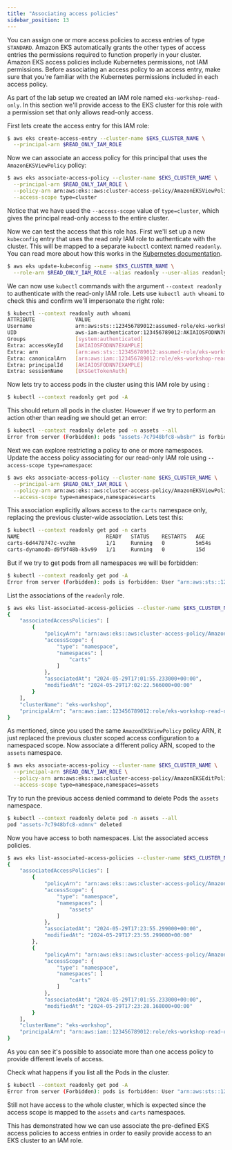 ```yaml
---
title: "Associating access policies"
sidebar_position: 13
---
```


You can assign one or more access policies to access entries of type `STANDARD`. Amazon EKS automatically grants the other types of access entries the permissions required to function properly in your cluster. Amazon EKS access policies include Kubernetes permissions, not IAM permissions. Before associating an access policy to an access entry, make sure that you're familiar with the Kubernetes permissions included in each access policy.

As part of the lab setup we created an IAM role named `eks-workshop-read-only`. In this section we'll provide access to the EKS cluster for this role with a permission set that only allows read-only access.

First lets create the access entry for this IAM role:

```bash
$ aws eks create-access-entry --cluster-name $EKS_CLUSTER_NAME \
  --principal-arn $READ_ONLY_IAM_ROLE
```

Now we can associate an access policy for this principal that uses the `AmazonEKSViewPolicy` policy:

```bash wait=10
$ aws eks associate-access-policy --cluster-name $EKS_CLUSTER_NAME \
  --principal-arn $READ_ONLY_IAM_ROLE \
  --policy-arn arn:aws:eks::aws:cluster-access-policy/AmazonEKSViewPolicy \
  --access-scope type=cluster
```

Notice that we have used the `--access-scope` value of `type=cluster`, which gives the principal read-only access to the entire cluster.

Now we can test the access that this role has. First we'll set up a new `kubeconfig` entry that uses the read only IAM role to authenticate with the cluster. This will be mapped to a separate `kubectl` context named `readonly`. You can read more about how this works in the [Kubernetes documentation](https://kubernetes.io/docs/tasks/access-application-cluster/configure-access-multiple-clusters/).

```bash
$ aws eks update-kubeconfig --name $EKS_CLUSTER_NAME \
  --role-arn $READ_ONLY_IAM_ROLE --alias readonly --user-alias readonly
```

We can now use `kubectl` commands with the argument `--context readonly` to authenticate with the read-only IAM role. Lets use `kubectl auth whoami` to check this and confirm we'll impersonate the right role:

```bash
$ kubectl --context readonly auth whoami
ATTRIBUTE             VALUE
Username              arn:aws:sts::123456789012:assumed-role/eks-workshop-read-only/EKSGetTokenAuth
UID                   aws-iam-authenticator:123456789012:AKIAIOSFODNN7EXAMPLE
Groups                [system:authenticated]
Extra: accessKeyId    [AKIAIOSFODNN7EXAMPLE]
Extra: arn            [arn:aws:sts::123456789012:assumed-role/eks-workshop-read-only/EKSGetTokenAuth]
Extra: canonicalArn   [arn:aws:iam::123456789012:role/eks-workshop-read-only]
Extra: principalId    [AKIAIOSFODNN7EXAMPLE]
Extra: sessionName    [EKSGetTokenAuth]
```

Now lets try to access pods in the cluster using this IAM role by using :

```bash
$ kubectl --context readonly get pod -A
```

This should return all pods in the cluster. However if we try to perform an action other than reading we should get an error:

```bash expectError=true
$ kubectl --context readonly delete pod -n assets --all
Error from server (Forbidden): pods "assets-7c7948bfc8-wbsbr" is forbidden: User "arn:aws:sts::123456789012:assumed-role/eks-workshop-read-only/EKSGetTokenAuth" cannot delete resource "pods" in API group "" in the namespace "assets"
```

Next we can explore restricting a policy to one or more namespaces. Update the access policy associating for our read-only IAM role using `--access-scope type=namespace`:

```bash wait=10
$ aws eks associate-access-policy --cluster-name $EKS_CLUSTER_NAME \
  --principal-arn $READ_ONLY_IAM_ROLE \
  --policy-arn arn:aws:eks::aws:cluster-access-policy/AmazonEKSViewPolicy \
  --access-scope type=namespace,namespaces=carts
```

This association explicitly allows access to the `carts` namespace only, replacing the previous cluster-wide association. Lets test this:

```bash
$ kubectl --context readonly get pod -n carts
NAME                            READY   STATUS    RESTARTS   AGE
carts-6d4478747c-vvzhm          1/1     Running   0          5m54s
carts-dynamodb-d9f9f48b-k5v99   1/1     Running   0          15d
```

But if we try to get pods from all namespaces we will be forbidden:

```bash expectError=true
$ kubectl --context readonly get pod -A
Error from server (Forbidden): pods is forbidden: User "arn:aws:sts::123456789012:assumed-role/eks-workshop-read-only/EKSGetTokenAuth" cannot list resource "pods" in API group "" at the cluster scope
```

List the associations of the `readonly` role.

```bash
$ aws eks list-associated-access-policies --cluster-name $EKS_CLUSTER_NAME --principal-arn $READ_ONLY_IAM_ROLE
{
    "associatedAccessPolicies": [
        {
            "policyArn": "arn:aws:eks::aws:cluster-access-policy/AmazonEKSViewPolicy",
            "accessScope": {
                "type": "namespace",
                "namespaces": [
                    "carts"
                ]
            },
            "associatedAt": "2024-05-29T17:01:55.233000+00:00",
            "modifiedAt": "2024-05-29T17:02:22.566000+00:00"
        }
    ],
    "clusterName": "eks-workshop",
    "principalArn": "arn:aws:iam::123456789012:role/eks-workshop-read-only"
}
```

As mentioned, since you used the same `AmazonEKSViewPolicy` policy ARN, it just replaced the previous cluster scoped access configuration to a namespaced scope. Now associate a different policy ARN, scoped to the `assets` namespace.

```bash wait=10
$ aws eks associate-access-policy --cluster-name $EKS_CLUSTER_NAME \
  --principal-arn $READ_ONLY_IAM_ROLE \
  --policy-arn arn:aws:eks::aws:cluster-access-policy/AmazonEKSEditPolicy \
  --access-scope type=namespace,namespaces=assets
```

Try to run the previous access denied command to delete Pods the `assets` namespace.

```bash
$ kubectl --context readonly delete pod -n assets --all
pod "assets-7c7948bfc8-xdmnv" deleted
```

Now you have access to both namespaces. List the associated access policies.

```bash
$ aws eks list-associated-access-policies --cluster-name $EKS_CLUSTER_NAME --principal-arn $READ_ONLY_IAM_ROLE
{
    "associatedAccessPolicies": [
        {
            "policyArn": "arn:aws:eks::aws:cluster-access-policy/AmazonEKSEditPolicy",
            "accessScope": {
                "type": "namespace",
                "namespaces": [
                    "assets"
                ]
            },
            "associatedAt": "2024-05-29T17:23:55.299000+00:00",
            "modifiedAt": "2024-05-29T17:23:55.299000+00:00"
        },
        {
            "policyArn": "arn:aws:eks::aws:cluster-access-policy/AmazonEKSViewPolicy",
            "accessScope": {
                "type": "namespace",
                "namespaces": [
                    "carts"
                ]
            },
            "associatedAt": "2024-05-29T17:01:55.233000+00:00",
            "modifiedAt": "2024-05-29T17:23:28.168000+00:00"
        }
    ],
    "clusterName": "eks-workshop",
    "principalArn": "arn:aws:iam::123456789012:role/eks-workshop-read-only"
}
```

As you can see it's possible to associate more than one access policy to provide different levels of access.

Check what happens if you list all the Pods in the cluster.

```bash expectError=true
$ kubectl --context readonly get pod -A
Error from server (Forbidden): pods is forbidden: User "arn:aws:sts::123456789012:assumed-role/eks-workshop-read-only/EKSGetTokenAuth" cannot list resource "pods" in API group "" at the cluster scope
```

Still not have access to the whole cluster, which is expected since the access scope is mapped to the `assets` and `carts` namespaces.

This has demonstrated how we can use associate the pre-defined EKS access policies to access entries in order to easily provide access to an EKS cluster to an IAM role.
